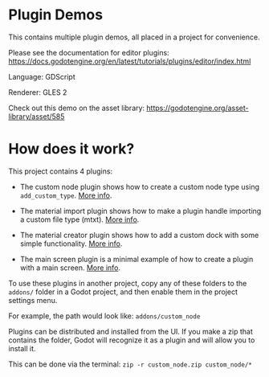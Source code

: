 # Plugin Demos

This contains multiple plugin demos, all placed in a project for convenience.

Please see the documentation for editor plugins:
https://docs.godotengine.org/en/latest/tutorials/plugins/editor/index.html

Language: GDScript

Renderer: GLES 2

Check out this demo on the asset library: https://godotengine.org/asset-library/asset/585

# How does it work?

This project contains 4 plugins:

* The custom node plugin shows how to create a custom node type
  using `add_custom_type`. [More info](addons/custom_node).

* The material import plugin shows how to make a plugin handle importing
  a custom file type (mtxt). [More info](addons/material_import_plugin).

* The material creator plugin shows how to add a custom dock with some
  simple functionality. [More info](addons/material_creator).

* The main screen plugin is a minimal example of how to create a plugin
  with a main screen. [More info](addons/main_screen).

To use these plugins in another project, copy any of these
folders to the `addons/` folder in a Godot project, and then
enable them in the project settings menu.

For example, the path would look like: `addons/custom_node`

Plugins can be distributed and installed from the UI.
If you make a zip that contains the folder, Godot will recognize
it as a plugin and will allow you to install it.

This can be done via the terminal: `zip -r custom_node.zip custom_node/*`
